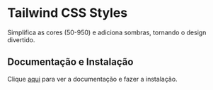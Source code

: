 # Tailwind CSS Styles

Simplifica as cores (50-950) e adiciona sombras, tornando o design divertido.

## Documentação e Instalação

Clique [aqui](https://www.figma.com/community/plugin/1280024283018917109/tailwind-css-styles-v3-3-3) para ver a documentação e fazer a instalação.

